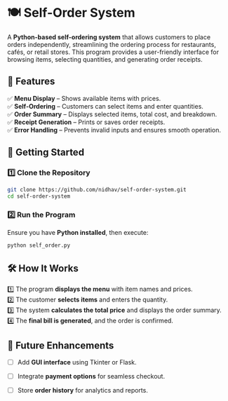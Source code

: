 # **🍽️ Self-Order System**  

A **Python-based self-ordering system** that allows customers to place orders independently, streamlining the ordering process for restaurants, cafés, or retail stores. This program provides a user-friendly interface for browsing items, selecting quantities, and generating order receipts.  

## **🌟 Features**  

✅ **Menu Display** – Shows available items with prices.  
✅ **Self-Ordering** – Customers can select items and enter quantities.  
✅ **Order Summary** – Displays selected items, total cost, and breakdown.  
✅ **Receipt Generation** – Prints or saves order receipts.  
✅ **Error Handling** – Prevents invalid inputs and ensures smooth operation.  


## **🚀 Getting Started**  

### **1️⃣ Clone the Repository**  
```bash
git clone https://github.com/nidhav/self-order-system.git
cd self-order-system
```

### **2️⃣ Run the Program**  
Ensure you have **Python installed**, then execute:  
```bash
python self_order.py
```

## **🛠️ How It Works**  

1️⃣ The program **displays the menu** with item names and prices.  
2️⃣ The customer **selects items** and enters the quantity.  
3️⃣ The system **calculates the total price** and displays the order summary.  
4️⃣ The **final bill is generated**, and the order is confirmed.  

## **📌 Future Enhancements**  

- [ ] Add **GUI interface** using Tkinter or Flask.  
- [ ] Integrate **payment options** for seamless checkout.  
- [ ] Store **order history** for analytics and reports.  

